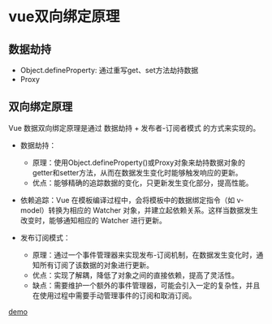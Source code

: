 # vue双向绑定原理

<script>
import './vue/defineProperty.js'
</script>
## 数据劫持
- Object.defineProperty: 通过重写get、set方法劫持数据
- Proxy


## 双向绑定原理
Vue 数据双向绑定原理是通过 数据劫持 + 发布者-订阅者模式 的方式来实现的。

- 数据劫持：
  - 原理：使用Object.defineProperty()或Proxy对象来劫持数据对象的getter和setter方法，从而在数据发生变化时能够触发响应的更新。
  - 优点：能够精确的追踪数据的变化，只更新发生变化部分，提高性能。
  
- 依赖追踪：Vue 在模板编译过程中，会将模板中的数据绑定指令（如 v-model）转换为相应的 Watcher 对象，并建立起依赖关系。这样当数据发生改变时，能够通知相应的 Watcher 进行更新。
- 发布订阅模式：
  - 原理：通过一个事件管理器来实现发布-订阅机制，在数据发生变化时，通知所有订阅了该数据的对象进行更新。
  - 优点：实现了解耦，降低了对象之间的直接依赖，提高了灵活性。
  - 缺点：需要维护一个额外的事件管理器，可能会引入一定的复杂性，并且在使用过程中需要手动管理事件的订阅和取消订阅。



[demo](http://127.0.0.1:5500/example/vue/index.html)

